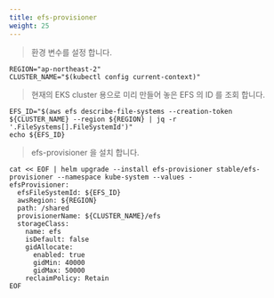 ```yaml
---
title: efs-provisioner
weight: 25
---
```


> 환경 변수를 설정 합니다.

```
REGION="ap-northeast-2"
CLUSTER_NAME="$(kubectl config current-context)"
```

> 현재의 EKS cluster 용으로 미리 만들어 놓은 EFS 의 ID 를 조회 합니다.

```
EFS_ID="$(aws efs describe-file-systems --creation-token ${CLUSTER_NAME} --region ${REGION} | jq -r '.FileSystems[].FileSystemId')"
echo ${EFS_ID}
```

> efs-provisioner 을 설치 합니다.

```
cat << EOF | helm upgrade --install efs-provisioner stable/efs-provisioner --namespace kube-system --values -
efsProvisioner:
  efsFileSystemId: ${EFS_ID}
  awsRegion: ${REGION}
  path: /shared
  provisionerName: ${CLUSTER_NAME}/efs
  storageClass:
    name: efs
    isDefault: false
    gidAllocate:
      enabled: true
      gidMin: 40000
      gidMax: 50000
    reclaimPolicy: Retain
EOF
```
